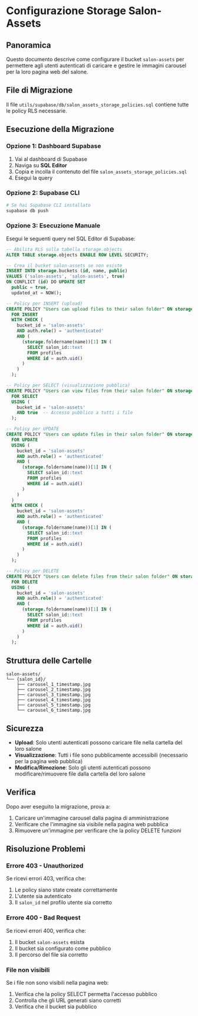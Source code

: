 # Configurazione Storage Salon-Assets

## Panoramica
Questo documento descrive come configurare il bucket `salon-assets` per permettere agli utenti autenticati di caricare e gestire le immagini carousel per la loro pagina web del salone.

## File di Migrazione
Il file `utils/supabase/db/salon_assets_storage_policies.sql` contiene tutte le policy RLS necessarie.

## Esecuzione della Migrazione

### Opzione 1: Dashboard Supabase
1. Vai al dashboard di Supabase
2. Naviga su **SQL Editor**
3. Copia e incolla il contenuto del file `salon_assets_storage_policies.sql`
4. Esegui la query

### Opzione 2: Supabase CLI
```bash
# Se hai Supabase CLI installato
supabase db push
```

### Opzione 3: Esecuzione Manuale
Esegui le seguenti query nel SQL Editor di Supabase:

```sql
-- Abilita RLS sulla tabella storage.objects
ALTER TABLE storage.objects ENABLE ROW LEVEL SECURITY;

-- Crea il bucket salon-assets se non esiste
INSERT INTO storage.buckets (id, name, public)
VALUES ('salon-assets', 'salon-assets', true)
ON CONFLICT (id) DO UPDATE SET 
  public = true,
  updated_at = NOW();

-- Policy per INSERT (upload)
CREATE POLICY "Users can upload files to their salon folder" ON storage.objects
  FOR INSERT
  WITH CHECK (
    bucket_id = 'salon-assets' 
    AND auth.role() = 'authenticated'
    AND (
      (storage.foldername(name))[1] IN (
        SELECT salon_id::text 
        FROM profiles 
        WHERE id = auth.uid()
      )
    )
  );

-- Policy per SELECT (visualizzazione pubblica)
CREATE POLICY "Users can view files from their salon folder" ON storage.objects
  FOR SELECT
  USING (
    bucket_id = 'salon-assets'
    AND true  -- Accesso pubblico a tutti i file
  );

-- Policy per UPDATE
CREATE POLICY "Users can update files in their salon folder" ON storage.objects
  FOR UPDATE
  USING (
    bucket_id = 'salon-assets'
    AND auth.role() = 'authenticated'
    AND (
      (storage.foldername(name))[1] IN (
        SELECT salon_id::text 
        FROM profiles 
        WHERE id = auth.uid()
      )
    )
  )
  WITH CHECK (
    bucket_id = 'salon-assets'
    AND auth.role() = 'authenticated'
    AND (
      (storage.foldername(name))[1] IN (
        SELECT salon_id::text 
        FROM profiles 
        WHERE id = auth.uid()
      )
    )
  );

-- Policy per DELETE
CREATE POLICY "Users can delete files from their salon folder" ON storage.objects
  FOR DELETE
  USING (
    bucket_id = 'salon-assets'
    AND auth.role() = 'authenticated'
    AND (
      (storage.foldername(name))[1] IN (
        SELECT salon_id::text 
        FROM profiles 
        WHERE id = auth.uid()
      )
    )
  );
```

## Struttura delle Cartelle
```
salon-assets/
└── {salon_id}/
    ├── carousel_1_timestamp.jpg
    ├── carousel_2_timestamp.jpg
    ├── carousel_3_timestamp.jpg
    ├── carousel_4_timestamp.jpg
    ├── carousel_5_timestamp.jpg
    └── carousel_6_timestamp.jpg
```

## Sicurezza
- **Upload**: Solo utenti autenticati possono caricare file nella cartella del loro salone
- **Visualizzazione**: Tutti i file sono pubblicamente accessibili (necessario per la pagina web pubblica)
- **Modifica/Rimozione**: Solo gli utenti autenticati possono modificare/rimuovere file dalla cartella del loro salone

## Verifica
Dopo aver eseguito la migrazione, prova a:
1. Caricare un'immagine carousel dalla pagina di amministrazione
2. Verificare che l'immagine sia visibile nella pagina web pubblica
3. Rimuovere un'immagine per verificare che la policy DELETE funzioni

## Risoluzione Problemi

### Errore 403 - Unauthorized
Se ricevi errori 403, verifica che:
1. Le policy siano state create correttamente
2. L'utente sia autenticato
3. Il `salon_id` nel profilo utente sia corretto

### Errore 400 - Bad Request
Se ricevi errori 400, verifica che:
1. Il bucket `salon-assets` esista
2. Il bucket sia configurato come pubblico
3. Il percorso del file sia corretto

### File non visibili
Se i file non sono visibili nella pagina web:
1. Verifica che la policy SELECT permetta l'accesso pubblico
2. Controlla che gli URL generati siano corretti
3. Verifica che il bucket sia pubblico
